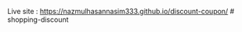 Live site : https://nazmulhasannasim333.github.io/discount-coupon/
#   s h o p p i n g - d i s c o u n t  
 